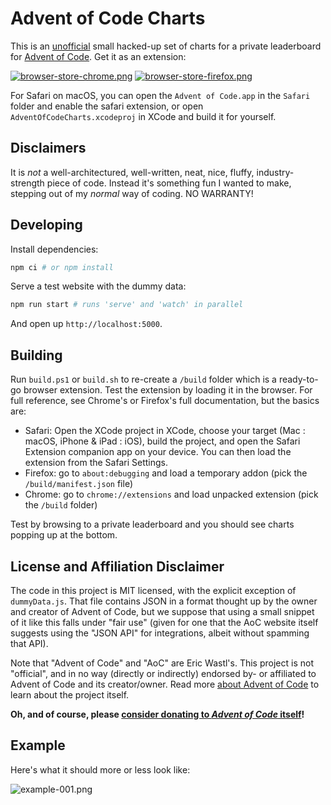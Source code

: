 # Advent of Code Charts

This is an [unofficial](#license-and-affiliation-disclaimer) small hacked-up set of charts for a private leaderboard for [Advent of Code](https://adventofcode.com/).
Get it as an extension:

[![browser-store-chrome.png](browser-store-chrome.png)](https://chrome.google.com/webstore/detail/advent-of-code-charts/ipbomkmbokofodhhjpipflmdplipblbe) [![browser-store-firefox.png](browser-store-firefox.png)](https://addons.mozilla.org/en-US/firefox/addon/advent-of-code-charts/)

For Safari on macOS, you can open the `Advent of Code.app` in the `Safari` folder and enable the safari extension, or open `AdventOfCodeCharts.xcodeproj` in XCode and build it for yourself.

## Disclaimers

It is *not* a well-architectured, well-written, neat, nice, fluffy, industry-strength piece of code.
Instead it's something fun I wanted to make, stepping out of my *normal* way of coding. NO WARRANTY!

## Developing

Install dependencies:

```sh
npm ci # or npm install
```

Serve a test website with the dummy data:

```sh
npm run start # runs 'serve' and 'watch' in parallel
```

And open up `http://localhost:5000`.

## Building

Run `build.ps1` or `build.sh` to re-create a `/build` folder which is a ready-to-go browser extension.
Test the extension by loading it in the browser.
For full reference, see Chrome's or Firefox's full documentation, but the basics are:

- Safari: Open the XCode project in XCode, choose your target (Mac : macOS, iPhone & iPad : iOS), build the project, and open the Safari Extension companion app on your device. You can then load the extension from the Safari Settings.
- Firefox: go to `about:debugging` and load a temporary addon (pick the `/build/manifest.json` file)
- Chrome: go to `chrome://extensions` and load unpacked extension (pick the `/build` folder)

Test by browsing to a private leaderboard and you should see charts popping up at the bottom.

## License and Affiliation Disclaimer

The code in this project is MIT licensed, with the explicit exception of `dummyData.js`.
That file contains JSON in a format thought up by the owner and creator of Advent of Code, but we suppose that using a small snippet of it like this falls under "fair use" (given for one that the AoC website itself suggests using the "JSON API" for integrations, albeit without spamming that API).

Note that "Advent of Code" and "AoC" are Eric Wastl's.
This project is not "official", and in no way (directly or indirectly) endorsed by- or affiliated to Advent of Code and its creator/owner.
Read more [about Advent of Code](https://adventofcode.com/2018/about) to learn about the project itself.

**Oh, and of course, please [consider donating to *Advent of Code* itself](https://adventofcode.com/2018/support)!**

## Example

Here's what it should more or less look like:

![example-001.png](example-001.png)
